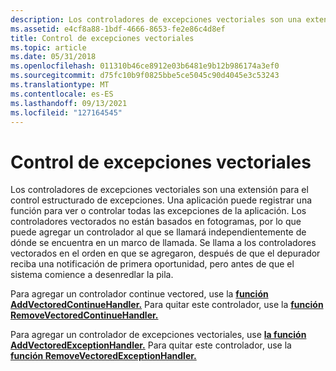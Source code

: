 ```yaml
---
description: Los controladores de excepciones vectoriales son una extensión para el control estructurado de excepciones.
ms.assetid: e4cf8a88-1bdf-4666-8653-fe2e86c4d8ef
title: Control de excepciones vectoriales
ms.topic: article
ms.date: 05/31/2018
ms.openlocfilehash: 011310b46ce8912e03b6481e9b12b986174a3ef0
ms.sourcegitcommit: d75fc10b9f0825bbe5ce5045c90d4045e3c53243
ms.translationtype: MT
ms.contentlocale: es-ES
ms.lasthandoff: 09/13/2021
ms.locfileid: "127164545"
---
```

# <a name="vectored-exception-handling"></a>Control de excepciones vectoriales

Los controladores de excepciones vectoriales son una extensión para el control estructurado de excepciones. Una aplicación puede registrar una función para ver o controlar todas las excepciones de la aplicación. Los controladores vectorados no están basados en fotogramas, por lo que puede agregar un controlador al que se llamará independientemente de dónde se encuentra en un marco de llamada. Se llama a los controladores vectorados en el orden en que se agregaron, después de que el depurador reciba una notificación de primera oportunidad, pero antes de que el sistema comience a desenredlar la pila.

Para agregar un controlador continue vectored, use la [**función AddVectoredContinueHandler.**](/windows/win32/api/errhandlingapi/nf-errhandlingapi-addvectoredcontinuehandler) Para quitar este controlador, use la [**función RemoveVectoredContinueHandler.**](/windows/win32/api/errhandlingapi/nf-errhandlingapi-removevectoredcontinuehandler)

Para agregar un controlador de excepciones vectoriales, use [**la función AddVectoredExceptionHandler.**](/windows/win32/api/errhandlingapi/nf-errhandlingapi-addvectoredexceptionhandler) Para quitar este controlador, use la [**función RemoveVectoredExceptionHandler.**](/windows/win32/api/errhandlingapi/nf-errhandlingapi-removevectoredexceptionhandler)

 

 
